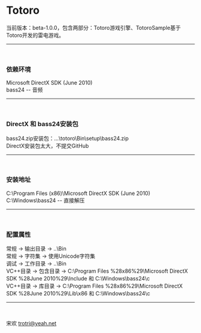 Totoro
======

当前版本：beta-1.0.0，包含两部分：Totoro游戏引擎、TotoroSample基于Totoro开发的雷电游戏。
___
<br>

### 依赖环境
Microsoft DirectX SDK (June 2010) <br>
bass24 -- 音频
___
<br>

### DirectX 和 bass24安装包
bass24.zip安装包：...\totoro\Bin\setup\bass24.zip<br>
DirectX安装包太大，不提交GitHub
___
<br>

### 安装地址
C:\Program Files (x86)\Microsoft DirectX SDK (June 2010) <br>
C:\Windows\bass24 -- 直接解压
___
<br>

### 配置属性
常规 -> 输出目录 -> ..\Bin<br>
常规 -> 字符集 -> 使用Unicode字符集<br>
调试 -> 工作目录 -> ..\Bin<br>
VC++目录 -> 包含目录 -> C:\Program Files %28x86%29\Microsoft DirectX SDK %28June 2010%29\Include 和 C:\Windows\bass24\c<br>
VC++目录 -> 库目录 -> C:\Program Files %28x86%29\Microsoft DirectX SDK %28June 2010%29\Lib\x86 和 C:\Windows\bass24\c
___
<br/>

宋欢
trotri@yeah.net
